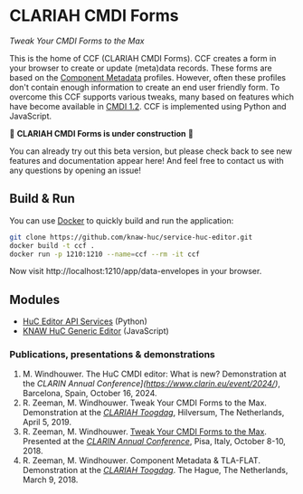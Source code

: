 # CLARIAH CMDI Forms
*Tweak Your CMDI Forms to the Max*

This is the home of CCF (CLARIAH CMDI Forms). CCF creates a form in your browser to create or update (meta)data records. These forms are based on the [Component Metadata](http://www.clarin.eu/cmdi/) profiles. However, often these profiles don't contain enough information to create an end user friendly form. To overcome this CCF supports various tweaks, many based on features which have become available in [CMDI 1.2](https://www.clarin.eu/cmdi1.2). CCF is implemented using Python and JavaScript.

:construction: **CLARIAH CMDI Forms is under construction** :construction:

You can already try out this beta version, but please check back to see new features and documentation appear here! And feel free to contact us with any questions by opening an issue!

## Build & Run

You can use [Docker](https://www.docker.com/get-started) to quickly build and run the application:

```sh
git clone https://github.com/knaw-huc/service-huc-editor.git
docker build -t ccf .
docker run -p 1210:1210 --name=ccf --rm -it ccf
```

Now visit http://localhost:1210/app/data-envelopes in your browser.

## Modules

* [HuC Editor API Services](https://github.com/knaw-huc/service-huc-editor/) (Python)
* [KNAW HuC Generic Editor](https://github.com/knaw-huc/huc-generic-editor/) (JavaScript)

### Publications, presentations & demonstrations

1. M. Windhouwer. The HuC CMDI editor: What is new? Demonstration at the *CLARIN Annual Conference](https://www.clarin.eu/event/2024/)*, Barcelona, Spain, October 16, 2024.
2. R. Zeeman, M. Windhouwer. Tweak Your CMDI Forms to the Max. Demonstration at the *[CLARIAH Toogdag](https://www.clariah.nl/en/events/toog-day-2019)*, Hilversum, The Netherlands, April 5, 2019. 
3. R. Zeeman, M. Windhouwer. [Tweak Your CMDI Forms to the Max](https://office.clarin.eu/v/CE-2018-1292-CLARIN2018_ConferenceProceedings.pdf#page=102). Presented at the *[CLARIN Annual Conference](https://www.clarin.eu/event/2018/clarin-annual-conference-2018-pisa-italy)*, Pisa, Italy, October 8-10, 2018.
4. R. Zeeman, M. Windhouwer. Component Metadata & TLA-FLAT. Demonstration at the *[CLARIAH Toogdag](https://www.clariah.nl/evenementen/toog-dag-2018)*. The Hague, The Netherlands, March 9, 2018. 
